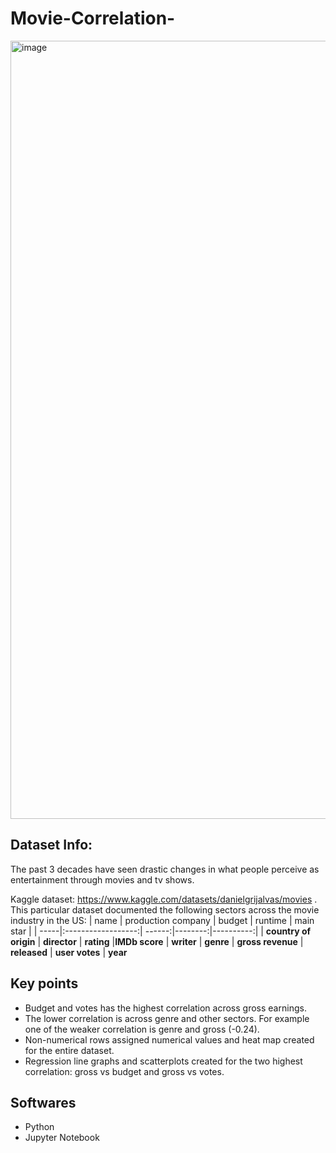 # Movie-Correlation-
<img width="1245" alt="image" src="https://github.com/user-attachments/assets/104059b6-3f77-445a-9bbe-723735dce15a">

## Dataset Info:
The past 3 decades have seen drastic changes in what people perceive as entertainment through movies and tv shows. 

Kaggle dataset: https://www.kaggle.com/datasets/danielgrijalvas/movies . This particular dataset documented the following sectors across the movie industry in the US:
| name | production company | budget | runtime | main star |
| -----|:------------------:| ------:|--------:|----------:|
| **country of origin**      | **director** | **rating** |**IMDb score** | **writer** 
| **genre** | **gross revenue** | **released**  |  **user votes** | **year**
 
## Key points
* Budget and votes has the highest correlation across gross earnings.
* The lower correlation is across genre and other sectors. For example one of the weaker correlation is genre and gross (-0.24).
* Non-numerical rows assigned numerical values and heat map created for the entire dataset.
* Regression line graphs and scatterplots created for the two highest correlation: gross vs budget and gross vs votes.
## Softwares
* Python
* Jupyter Notebook

